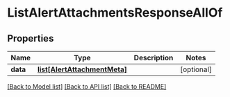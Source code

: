 # ListAlertAttachmentsResponseAllOf

## Properties
Name | Type | Description | Notes
------------ | ------------- | ------------- | -------------
**data** | [**list[AlertAttachmentMeta]**](AlertAttachmentMeta.md) |  | [optional] 

[[Back to Model list]](../README.md#documentation-for-models) [[Back to API list]](../README.md#documentation-for-api-endpoints) [[Back to README]](../README.md)


